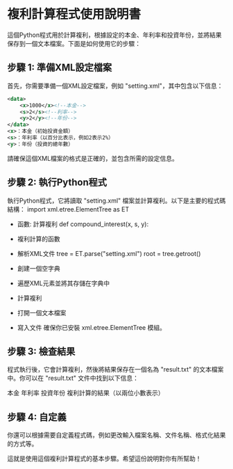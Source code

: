 # 複利計算程式使用說明書

這個Python程式用於計算複利，根據設定的本金、年利率和投資年份，並將結果保存到一個文本檔案。下面是如何使用它的步驟：

## 步驟 1: 準備XML設定檔案

首先，你需要準備一個XML設定檔案，例如 "setting.xml"，其中包含以下信息：

```xml
<data>
    <x>1000</x><!--本金-->
    <s>2</s><!--利率-->
    <y>2</y><!--年份-->
</data>
<x>：本金（初始投資金額）
<s>：年利率（以百分比表示，例如2表示2%）
<y>：年份（投資的總年數）
```
請確保這個XML檔案的格式是正確的，並包含所需的設定信息。

## 步驟 2: 執行Python程式
執行Python程式，它將讀取 "setting.xml" 檔案並計算複利。以下是主要的程式碼結構：
import xml.etree.ElementTree as ET

* 函數: 計算複利
def compound_interest(x, s, y):
* 複利計算的函數

* 解析XML文件
tree = ET.parse("setting.xml")
root = tree.getroot()

* 創建一個空字典

* 遍歷XML元素並將其存儲在字典中

* 計算複利

* 打開一個文本檔案

* 寫入文件
確保你已安裝 xml.etree.ElementTree 模組。

## 步驟 3: 檢查結果
程式執行後，它會計算複利，然後將結果保存在一個名為 "result.txt" 的文本檔案中。你可以在 "result.txt" 文件中找到以下信息：

本金
年利率
投資年份
複利計算的結果（以兩位小數表示）
## 步驟 4: 自定義
你還可以根據需要自定義程式碼，例如更改輸入檔案名稱、文件名稱、格式化結果的方式等。

這就是使用這個複利計算程式的基本步驟。希望這份說明對你有所幫助！
